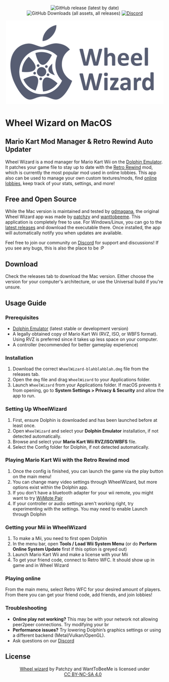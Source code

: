 <p align="center">
  <img src="https://img.shields.io/github/v/release/TeamWheelWizard/WheelWizard?color=green&style=for-the-badge" alt="GitHub release (latest by date)" />
  <img src="https://img.shields.io/github/downloads/TeamWheelWizard/WheelWizard/total?color=green&style=for-the-badge" alt="GitHub Downloads (all assets, all releases)" />
  <a href="https://discord.gg/vZ7T2wJnsq">
    <img src="https://img.shields.io/discord/1253384439937896560?color=7289da&style=for-the-badge" alt="Discord" />
  </a>
</p>

<p align="center">
  <img src="https://github.com/TeamWheelWizard/.github/blob/main/images/macos_WheelWizard_text_icon.png" alt="Wheel Wizard Macos Logo" width="500"/>
</p>

# Wheel Wizard on MacOS

## Mario Kart Mod Manager & Retro Rewind Auto Updater

Wheel Wizard is a mod manager for Mario Kart Wii on the [Dolphin Emulator](https://dolphin-emu.org/). It patches your game file to stay up to date with the [Retro Rewind](https://wiki.tockdom.com/wiki/Retro_Rewind) mod, which is currently the most popular mod used in online lobbies. This app also can be used to manage your own custom textures/mods, find [online lobbies](https://kevinvg207.github.io/rr-rooms/), keep track of your stats, settings, and more!

## Free and Open Source

While the Mac version is maintained and tested by [gdmagana](https://github.com/gdmagana), the original Wheel Wizard app was made by [patchzy](https://github.com/patchzyy) and [wanttobeeme](https://github.com/wanttobeeme). This application is completely free to use. For Windows/Linux, you can go to the [latest releases](https://github.com/TeamWheelWizard/WheelWizard/releases) and download the executable there. Once installed, the app will automatically notify you when updates are available.

Feel free to join our community on [Discord](https://discord.gg/vZ7T2wJnsq) for support and discussions! If you see any bugs, this is also the place to be :P

## Download
Check the releases tab to download the Mac version. Either choose the version for your computer's architecture, or use the Universal build if you're unsure.

## Usage Guide

### Prerequisites
- [Dolphin Emulator](https://dolphin-emu.org/) (latest stable or development version)
- A legally obtained copy of Mario Kart Wii (RVZ, ISO, or WBFS format). Using RVZ is preferred since it takes up less space on your computer.
- A controller (recommended for better gameplay experience)

### Installation
1. Download the correct `WheelWizard-blahblahblah.dmg` file from the releases tab.
2. Open the `dmg` file and drag `WheelWizard` to your Applications folder.
3. Launch `WheelWizard` from your Applications folder. If macOS prevents it from opening, go to **System Settings > Privacy & Security** and allow the app to run.

### Setting Up WheelWizard
1. First, ensure Dolphin is downloaded and has been launched before at least once.
2. Open `WheelWizard` and select your **Dolphin Emulator** installation, if not detected automatically.
3. Browse and select your **Mario Kart Wii RVZ/ISO/WBFS** file.
4. Select the Config folder for Dolphin, if not detected automatically.

### Playing Mario Kart Wii with the Retro Rewind mod
1. Once the config is finished, you can launch the game via the play button on the main menu!
2. You can change many video settings through WheelWizard, but more options exist within the Dolphin app.
3. If you don't have a bluetooth adapter for your wii remote, you might want to try [WiiMote Pair](https://github.com/dolphin-emu/WiimotePair)
4. If your controller or audio settings aren't working right, try experimenting with the settings. You may need to enable Launch through Dolphin


### Getting your Mii in WheelWizard
1. To make a Mii, you need to first open Dolphin
2. In the menu bar, open **Tools / Load Wii System Menu** (or do **Perform Online System Update** first if this option is greyed out)
3. Launch Mario Kart Wii and make a license with your Mii
4. To get your friend code, connect to Retro WFC. It should show up in game and in Wheel Wizard

### Playing online
From the main menu, select Retro WFC for your desired amount of players. From there you can get your friend code, add friends, and join lobbies!

### Troubleshooting
- **Online play not working?** This may be with your network not allowing peer2peer connections. Try modifying your br
- **Performance issues?** Try lowering Dolphin’s graphics settings or using a different backend (Metal/Vulkan/OpenGL).
- Ask questions on our [Discord](https://discord.gg/vZ7T2wJnsq)

## License 
<p align="center" xmlns:cc="http://creativecommons.org/ns#" xmlns:dct="http://purl.org/dc/terms/"><a property="dct:title" rel="cc:attributionURL" href="https://github.com/TeamWheelWizard/WheelWizard">Wheel wizard</a> by <span property="cc:attributionName">Patchzy and WantToBeeMe</span> is licensed under <a href="https://creativecommons.org/licenses/by-nc-sa/4.0/?ref=chooser-v1" target="_blank" rel="license noopener noreferrer" style="display:inline-block;">CC BY-NC-SA 4.0<img style="height:22px!important;margin-left:3px;vertical-align:text-bottom;" src="https://mirrors.creativecommons.org/presskit/icons/cc.svg?ref=chooser-v1" alt=""><img style="height:22px!important;margin-left:3px;vertical-align:text-bottom;" src="https://mirrors.creativecommons.org/presskit/icons/by.svg?ref=chooser-v1" alt=""><img style="height:22px!important;margin-left:3px;vertical-align:text-bottom;" src="https://mirrors.creativecommons.org/presskit/icons/nc.svg?ref=chooser-v1" alt=""><img style="height:22px!important;margin-left:3px;vertical-align:text-bottom;" src="https://mirrors.creativecommons.org/presskit/icons/sa.svg?ref=chooser-v1" alt=""></a></p>
